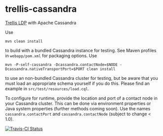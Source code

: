 # trellis-cassandra
[Trellis LDP](https://github.com/trellis-ldp/trellis) with Apache Cassandra

Use
```
mvn clean install
```
to build with a bundled Cassandra instance for testing. See Maven profiles in `webapp/pom.xml` for packaging options. Use
```
mvn -P-self-cassandra -Dcassandra.contactNode=$NODE -Dcassandra.nativeTransportPort=$PORT clean install
```
 to use an non-bundled Cassandra cluster for testing, but be aware that you must load an appropriate schema yourself if you do this. Please find an example in `src/test/resources/load.cql`.

To configure for runtime, provide the location and port of a contact node in your Cassandra cluster. This can be done via environment properties or Java system properties (further methods coming soon). Use the names `cassandra.contactPort` and `cassandra.contactNode` (subject to change < 1.0).


[![Travis-CI Status](https://travis-ci.org/ajs6f/trellis-cassandra.svg?branch=master)](https://travis-ci.org/ajs6f/trellis-cassandra)
